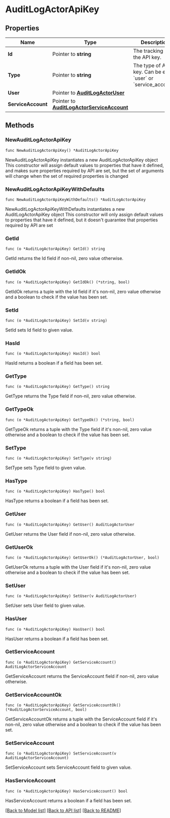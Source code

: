 # AuditLogActorApiKey

## Properties

Name | Type | Description | Notes
------------ | ------------- | ------------- | -------------
**Id** | Pointer to **string** | The tracking id of the API key. | [optional] 
**Type** | Pointer to **string** | The type of API key. Can be either &#x60;user&#x60; or &#x60;service_account&#x60;. | [optional] 
**User** | Pointer to [**AuditLogActorUser**](AuditLogActorUser.md) |  | [optional] 
**ServiceAccount** | Pointer to [**AuditLogActorServiceAccount**](AuditLogActorServiceAccount.md) |  | [optional] 

## Methods

### NewAuditLogActorApiKey

`func NewAuditLogActorApiKey() *AuditLogActorApiKey`

NewAuditLogActorApiKey instantiates a new AuditLogActorApiKey object
This constructor will assign default values to properties that have it defined,
and makes sure properties required by API are set, but the set of arguments
will change when the set of required properties is changed

### NewAuditLogActorApiKeyWithDefaults

`func NewAuditLogActorApiKeyWithDefaults() *AuditLogActorApiKey`

NewAuditLogActorApiKeyWithDefaults instantiates a new AuditLogActorApiKey object
This constructor will only assign default values to properties that have it defined,
but it doesn't guarantee that properties required by API are set

### GetId

`func (o *AuditLogActorApiKey) GetId() string`

GetId returns the Id field if non-nil, zero value otherwise.

### GetIdOk

`func (o *AuditLogActorApiKey) GetIdOk() (*string, bool)`

GetIdOk returns a tuple with the Id field if it's non-nil, zero value otherwise
and a boolean to check if the value has been set.

### SetId

`func (o *AuditLogActorApiKey) SetId(v string)`

SetId sets Id field to given value.

### HasId

`func (o *AuditLogActorApiKey) HasId() bool`

HasId returns a boolean if a field has been set.

### GetType

`func (o *AuditLogActorApiKey) GetType() string`

GetType returns the Type field if non-nil, zero value otherwise.

### GetTypeOk

`func (o *AuditLogActorApiKey) GetTypeOk() (*string, bool)`

GetTypeOk returns a tuple with the Type field if it's non-nil, zero value otherwise
and a boolean to check if the value has been set.

### SetType

`func (o *AuditLogActorApiKey) SetType(v string)`

SetType sets Type field to given value.

### HasType

`func (o *AuditLogActorApiKey) HasType() bool`

HasType returns a boolean if a field has been set.

### GetUser

`func (o *AuditLogActorApiKey) GetUser() AuditLogActorUser`

GetUser returns the User field if non-nil, zero value otherwise.

### GetUserOk

`func (o *AuditLogActorApiKey) GetUserOk() (*AuditLogActorUser, bool)`

GetUserOk returns a tuple with the User field if it's non-nil, zero value otherwise
and a boolean to check if the value has been set.

### SetUser

`func (o *AuditLogActorApiKey) SetUser(v AuditLogActorUser)`

SetUser sets User field to given value.

### HasUser

`func (o *AuditLogActorApiKey) HasUser() bool`

HasUser returns a boolean if a field has been set.

### GetServiceAccount

`func (o *AuditLogActorApiKey) GetServiceAccount() AuditLogActorServiceAccount`

GetServiceAccount returns the ServiceAccount field if non-nil, zero value otherwise.

### GetServiceAccountOk

`func (o *AuditLogActorApiKey) GetServiceAccountOk() (*AuditLogActorServiceAccount, bool)`

GetServiceAccountOk returns a tuple with the ServiceAccount field if it's non-nil, zero value otherwise
and a boolean to check if the value has been set.

### SetServiceAccount

`func (o *AuditLogActorApiKey) SetServiceAccount(v AuditLogActorServiceAccount)`

SetServiceAccount sets ServiceAccount field to given value.

### HasServiceAccount

`func (o *AuditLogActorApiKey) HasServiceAccount() bool`

HasServiceAccount returns a boolean if a field has been set.


[[Back to Model list]](../README.md#documentation-for-models) [[Back to API list]](../README.md#documentation-for-api-endpoints) [[Back to README]](../README.md)


